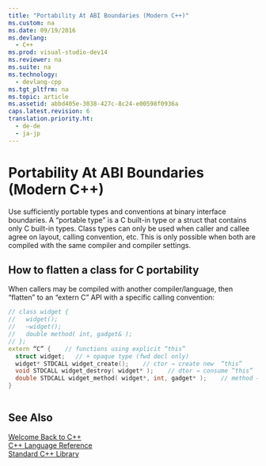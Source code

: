 ```yaml
---
title: "Portability At ABI Boundaries (Modern C++)"
ms.custom: na
ms.date: 09/19/2016
ms.devlang: 
  - C++
ms.prod: visual-studio-dev14
ms.reviewer: na
ms.suite: na
ms.technology: 
  - devlang-cpp
ms.tgt_pltfrm: na
ms.topic: article
ms.assetid: abbd405e-3038-427c-8c24-e00598f0936a
caps.latest.revision: 6
translation.priority.ht: 
  - de-de
  - ja-jp
---
```

# Portability At ABI Boundaries (Modern C++)
Use sufficiently portable types and conventions at binary interface boundaries. A “portable type” is a C built-in type or a struct that contains only C built-in types. Class types can only be used when caller and callee agree on layout, calling convention, etc. This is only possible when both are compiled with the same compiler and compiler settings.  
  
## How to flatten a class for C portability  
 When callers may be compiled with another compiler/language, then “flatten” to an “extern C” API with a specific calling convention:  
  
```cpp  
// class widget {  
//   widget();  
//   ~widget();  
//   double method( int, gadget& );  
// };  
extern “C” {    // functions using explicit “this”  
  struct widget;   // + opaque type (fwd decl only)  
  widget* STDCALL widget_create();    // ctor → create new  “this”  
  void STDCALL widget_destroy( widget* );    // dtor → consume “this”  
  double STDCALL widget_method( widget*, int, gadget* );    // method → use “this”  
}  
  
```  
  
## See Also  
 [Welcome Back to C++](../vs140/Welcome-Back-to-C----Modern-C---.md)   
 [C++ Language Reference](../vs140/C---Language-Reference.md)   
 [Standard C++ Library](../vs140/C---Standard-Library-Reference.md)